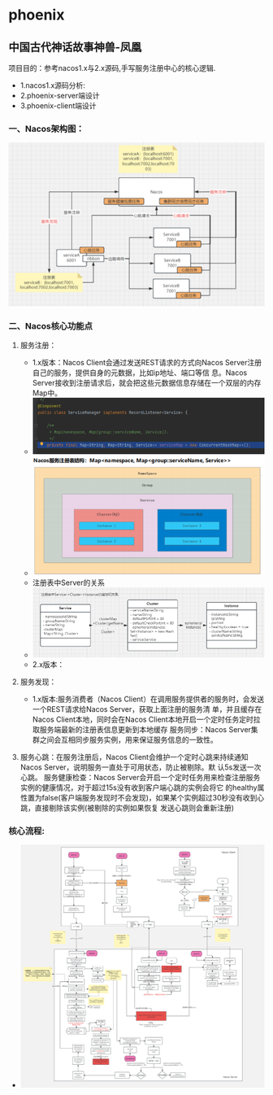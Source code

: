 # phoenix
## 中国古代神话故事神兽-凤凰
  项目目的：参考nacos1.x与2.x源码,手写服务注册中心的核心逻辑.
  - 1.nacos1.x源码分析:
  - 2.phoenix-server端设计
  - 3.phoenix-client端设计
   
###  一、Nacos架构图：
![img_4.png](a_doc/img_4.png)

###  二、Nacos核心功能点
1. 服务注册： 
    - 1.x版本：Nacos Client会通过发送REST请求的方式向Nacos Server注册自己的服务，提供自身的元数据，比如ip地址、端口等信
   息。Nacos Server接收到注册请求后，就会把这些元数据信息存储在一个双层的内存Map中。
    - ![img.png](a_doc/img6.png)
    - ![img.png](a_doc/img.png)
    - 注册表中Server的关系
    - ![img_3.png](a_doc/img_3.png)
    - 2.x版本： 
   
2. 服务发现：
   - 1.x版本:服务消费者（Nacos Client）在调用服务提供者的服务时，会发送一个REST请求给Nacos Server，获取上面注册的服务清
        单，并且缓存在Nacos Client本地，同时会在Nacos Client本地开启一个定时任务定时拉取服务端最新的注册表信息更新到本地缓存
        服务同步：Nacos Server集群之间会互相同步服务实例，用来保证服务信息的一致性。
3. 服务心跳：在服务注册后，Nacos Client会维护一个定时心跳来持续通知Nacos Server，说明服务一直处于可用状态，防止被剔除。默
   认5s发送一次心跳。
   服务健康检查：Nacos Server会开启一个定时任务用来检查注册服务实例的健康情况，对于超过15s没有收到客户端心跳的实例会将它
   的healthy属性置为false(客户端服务发现时不会发现)，如果某个实例超过30秒没有收到心跳，直接剔除该实例(被剔除的实例如果恢复
   发送心跳则会重新注册)

### 核心流程:
- ![image.nacos](a_doc/nacos.png)
